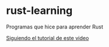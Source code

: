 # rust-learning
Programas que hice para aprender Rust

[Siguiendo el tutorial de este video](https://www.youtube.com/watch?v=MsocPEZBd-M)
